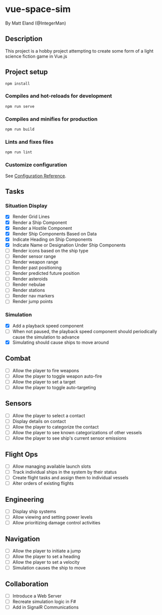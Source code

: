 # vue-space-sim

By Matt Eland (@IntegerMan)

## Description

This project is a hobby project attempting to create some form of a light science fiction game in Vue.js

## Project setup
```
npm install
```

### Compiles and hot-reloads for development
```
npm run serve
```

### Compiles and minifies for production
```
npm run build
```

### Lints and fixes files
```
npm run lint
```

### Customize configuration
See [Configuration Reference](https://cli.vuejs.org/config/).

## Tasks

### Situation Display

-[x] Render Grid Lines
-[x] Render a Ship Component
-[x] Render a Hostile Component
-[x] Render Ship Components Based on Data
-[x] Indicate Heading on Ship Components
-[x] Indicate Name or Designation Under Ship Components
-[ ] Render icons based on the ship type
-[ ] Render sensor range
-[ ] Render weapon range
-[ ] Render past positioning
-[ ] Render predicted future position
-[ ] Render asteroids
-[ ] Render nebulae
-[ ] Render stations
-[ ] Render nav markers
-[ ] Render jump points

### Simulation

-[x] Add a playback speed component
-[ ] When not paused, the playback speed component should periodically cause the simulation to advance
-[x] Simulating should cause ships to move around

## Combat

-[ ] Allow the player to fire weapons
-[ ] Allow the player to toggle weapon auto-fire
-[ ] Allow the player to set a target
-[ ] Allow the player to toggle auto-targeting

## Sensors

-[ ] Allow the player to select a contact
-[ ] Display details on contact
-[ ] Allow the player to categorize the contact
-[ ] Allow the player to see known categorizations of other vessels
-[ ] Allow the player to see ship's current sensor emissions

## Flight Ops

-[ ] Allow managing available launch slots
-[ ] Track individual ships in the system by their status
-[ ] Create flight tasks and assign them to individual vessels
-[ ] Alter orders of existing flights

## Engineering

-[ ] Display ship systems
-[ ] Allow viewing and setting power levels
-[ ] Allow prioritizing damage control activities

## Navigation

-[ ] Allow the player to initiate a jump
-[ ] Allow the player to set a heading
-[ ] Allow the player to set a velocity
-[ ] Simulation causes the ship to move

## Collaboration

-[ ] Introduce a Web Server
-[ ] Recreate simulation logic in F#
-[ ] Add in SignalR Communications
